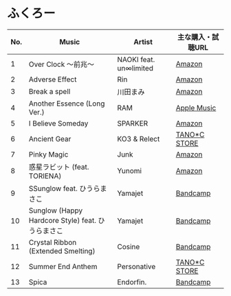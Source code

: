# ふくろー

| No. | Music| Artist| 主な購入・試聴URL|
|-----|------------------------------------------------|-------------------------|------------------------------------------------------------------------------------|
| 1 | Over Clock ～前兆～| NAOKI feat. un∞limited | [Amazon](https://www.amazon.co.jp/dp/B01MU7Y8D3) |
| 2 | Adverse Effect | Rin | [Amazon](https://www.amazon.co.jp/dp/B01MU7Y8D3) |
| 3 | Break a spell| 川田まみ| [Amazon](https://www.amazon.co.jp/dp/B00HD7Y1EY) |
| 4 | Another Essence (Long Ver.)| RAM | [Apple Music](https://music.apple.com/jp/album/0-0-1/1425699402) |
| 5 | I Believe Someday| SPARKER | [Amazon](https://www.amazon.co.jp/dp/B01MU7Y8D3) |
| 6 | Ancient Gear | KO3 & Relect| [TANO*C STORE](https://www.tanocstore.net/shopdetail/000000002402/)|
| 7 | Pinky Magic| Junk| [Amazon](https://www.amazon.co.jp/dp/B01MU7Y8D3) |
| 8 | 惑星ラビット (feat. TORIENA) | Yunomi| [Amazon](https://www.amazon.co.jp/dp/B077ZGRX72) |
| 9 | SSunglow feat. ひうらまさこ| Yamajet | [Bandcamp](https://yamajet.bandcamp.com/track/sunglow-feat)|
| 10| Sunglow (Happy Hardcore Style) feat. ひうらまさこ | Yamajet | [Bandcamp](https://yamajet.bandcamp.com/track/sunglow-happy-hardcore-style-feat) |
| 11| Crystal Ribbon (Extended Smelting) | Cosine| [Bandcamp](https://shop.attackthemusic.com/track/crystal-ribbon-extended-smelting) |
| 12| Summer End Anthem| Personative | [TANO*C STORE](https://www.tanocstore.net/shopdetail/000000002101/)|
| 13| Spica| Endorfin.| [Bandcamp](https://endorfin31.bandcamp.com/track/spica)|
